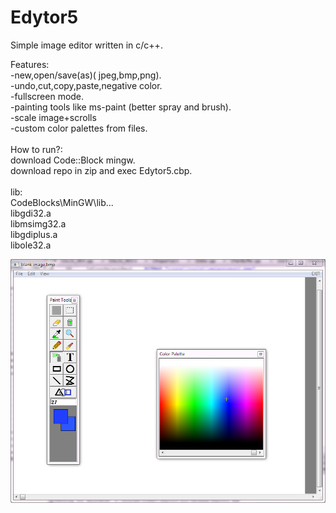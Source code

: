 # Edytor5

Simple image editor written in c/c++.<br>

Features:<br>
-new,open/save(as)( jpeg,bmp,png).<br>
-undo,cut,copy,paste,negative color.<br>
-fullscreen mode.<br>
-painting tools like ms-paint (better spray and brush).<br>
-scale image+scrolls<br>
-custom color palettes from files.<br>
<br>
How to run?:<br>
download Code::Block mingw.<br>
download repo in zip and exec Edytor5.cbp.<br>
<br>
lib:<br>
CodeBlocks\MinGW\lib\...<br>
libgdi32.a<br>
libmsimg32.a<br>
libgdiplus.a<br>
libole32.a<br>

![alt text](https://github.com/andzejek/Edytor5/blob/master/example.PNG)

